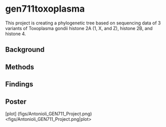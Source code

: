 # gen711toxoplasma
This project is creating a phylogenetic tree based on sequencing data of 3 variants of Toxoplasma gondii histone 2A (1, X, and Z), histone 2B, and histone 4.
## Background
## Methods
## Findings
## Poster
[plot] (figs/Antonioli_GEN711_Project.png)
<figs/Antonioli_GEN711_Project.png|plot>
